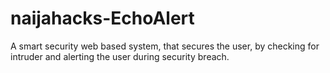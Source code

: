 # naijahacks-EchoAlert
A smart security web based system, that secures the user, by checking for intruder and alerting the user during security breach.
